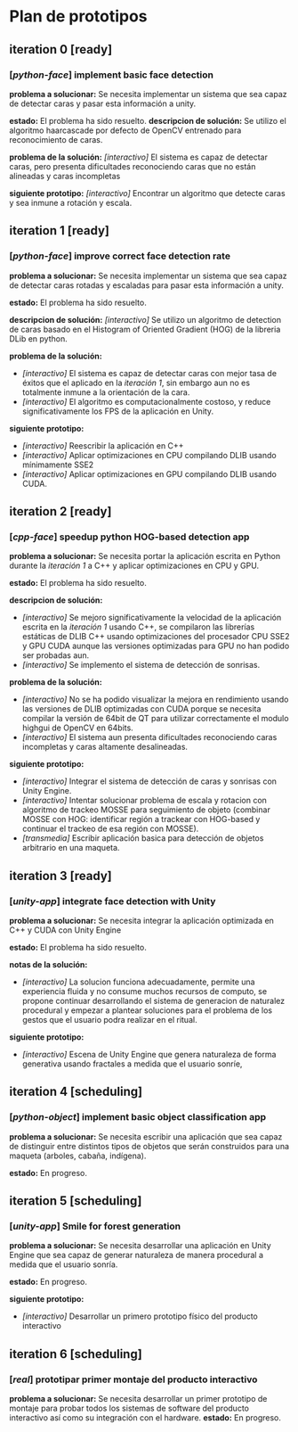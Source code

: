 # Plan de prototipos

## iteration 0 [ready]
### [*python-face*] implement basic face detection 
**problema a solucionar:** Se necesita implementar un sistema que sea capaz de detectar caras y pasar esta información a unity.

**estado:** El problema ha sido resuelto.
**descripcion de solución:** Se utilizo el algoritmo haarcascade por defecto de OpenCV entrenado para reconocimiento de caras.

**problema de la solución:** *[interactivo]* El sistema es capaz de detectar caras, pero presenta dificultades reconociendo caras que no están alineadas y caras incompletas 

**siguiente prototipo:** *[interactivo]* Encontrar un algoritmo que detecte caras y sea inmune a rotación y escala. 

## iteration 1 [ready]
###  [*python-face*]  improve correct face detection rate
**problema a solucionar:** Se necesita implementar un sistema que sea capaz de detectar caras rotadas y escaladas para pasar esta información a unity.

**estado:** El problema ha sido resuelto.

**descripcion de solución:** *[interactivo]* Se utilizo un algoritmo de detection de caras basado en el Histogram of Oriented Gradient (HOG) de la libreria DLib en python.

**problema de la solución:** 
- *[interactivo]* El sistema es capaz de detectar caras con mejor tasa de éxitos que el aplicado en la *iteración 1*, sin embargo aun no es totalmente inmune a la orientación de la cara.
- *[interactivo]* El algoritmo es computacionalmente costoso, y reduce significativamente los FPS de la aplicación en Unity.

**siguiente prototipo:** 
- *[interactivo]* Reescribir la aplicación en C++
- *[interactivo]* Aplicar optimizaciones en CPU compilando DLIB usando mínimamente SSE2
- *[interactivo]* Aplicar optimizaciones en GPU compilando DLIB usando CUDA.

## iteration 2 [ready]
### [*cpp-face*] speedup python HOG-based detection app

**problema a solucionar:** Se necesita portar la aplicación escrita en Python durante la *iteración 1* a C++ y aplicar optimizaciones en CPU y GPU.

**estado:** El problema ha sido resuelto.

**descripcion de solución:** 
- *[interactivo]* Se mejoro significativamente la velocidad de la aplicación escrita en la *iteración 1* usando C++, se compilaron las librerías estáticas de DLIB C++ usando optimizaciones del procesador CPU SSE2 y GPU CUDA aunque las versiones optimizadas para GPU no han podido ser probadas aun.
- *[interactivo]* Se implemento el sistema de detección de sonrisas.

**problema de la solución:** 
- *[interactivo]* No se ha podido visualizar la mejora en rendimiento usando las versiones de DLIB optimizadas con CUDA porque se necesita compilar la versión de 64bit de QT para utilizar correctamente el modulo highgui de OpenCV en 64bits.
- *[interactivo]* El sistema aun presenta dificultades reconociendo caras incompletas y caras altamente desalineadas.

**siguiente prototipo:** 
- *[interactivo]* Integrar el sistema de detección de caras y sonrisas con Unity Engine.
- *[interactivo]* Intentar solucionar problema de escala y rotacion con algoritmo de trackeo MOSSE para seguimiento de objeto (combinar MOSSE con HOG: identificar región a trackear con HOG-based y continuar el trackeo de esa región con MOSSE).  
- *[transmedia]* Escribir aplicación basica para detección de objetos arbitrario en una maqueta.

## iteration 3 [ready]
### [*unity-app*] integrate face detection with Unity

**problema a solucionar:** Se necesita integrar la aplicación optimizada en C++ y CUDA con Unity Engine

**estado:** El problema ha sido resuelto.

**notas de la solución:** 
- *[interactivo]* La solucion funciona adecuadamente, permite una experiencia fluida y no consume muchos recursos de computo, se propone continuar desarrollando el sistema de generacion de naturalez procedural y empezar a plantear soluciones para el problema de los gestos que el usuario podra realizar en el ritual.

**siguiente prototipo:** 
- *[interactivo]* Escena de Unity Engine que genera naturaleza de forma generativa usando fractales a medida que el usuario sonríe,

## iteration 4 [scheduling]
### [*python-object*] implement basic object classification app

**problema a solucionar:** Se necesita escribir una aplicación que sea capaz de distinguir entre distintos tipos de objetos que serán construidos para una maqueta (arboles, cabaña, indígena).

**estado:** En progreso.

## iteration 5 [scheduling]
### [*unity-app*] Smile for forest generation

**problema a solucionar:** Se necesita desarrollar una aplicación en Unity Engine que sea capaz de generar naturaleza de manera procedural a medida que el usuario sonría.

**estado:** En progreso.

**siguiente prototipo:** 
- *[interactivo]* Desarrollar un primero prototipo físico del producto interactivo

## iteration 6 [scheduling]
### [*real*] prototipar primer montaje del producto interactivo

**problema a solucionar:** Se necesita desarrollar un primer prototipo de montaje para probar todos los sistemas de software del producto interactivo así como su integración con el hardware.
**estado:** En progreso.
